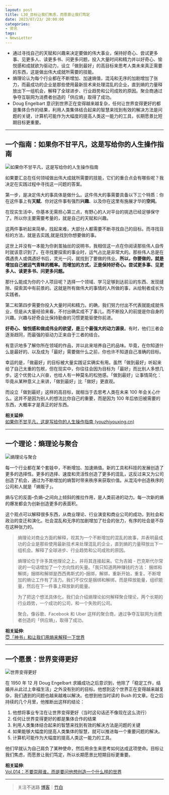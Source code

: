 ```yaml
---
layout: post
title: L30_目标让我们焦虑，而愿景让我们笃定
date: 2023/07/23/ 20:00:00
categories:
- 资讯
tags:
- NewsLetter
---
```


- 通过寻找自己的天赋和兴趣来决定要做的伟大事业，保持好奇心、尝试更多事、见更多人、读更多书、问更多问题，投入大量时间和精力并以好奇心、愉悦感和成就欲为驱动力，设立「做到最好」的高目标来思考人类未来真正需要的东西，这是做出伟大成就所需要的技能。
- 熵理论认为每个行业都在不断增加、加速熵值，混沌和无序的加剧增加了张力，而最成功的企业是那些使用最新技术来处理混乱的企业，直到熵的力量释放出下一组机会，解释了全球进步、行业趋势和公司成败的原因。聚合商通过争夺互联网为消费者创造的「供应熵」取得了成功。
- Doug Engelbart 意识到世界正在变得越来越复杂，任何让世界变得更好的都是集体合作的结果，利用人类集体结合起来的智慧来找到有效的解决方法是问题的关键，计算机可能作为大幅度的提高人类这一能力的工具，长期愿景比短期目标更重要。

---

## 一个指南：如果你不甘平凡，这是写给你的人生操作指南

![如果你不甘平凡，这是写给你的人生操作指南](https://pics.naaln.com/blog/2023-07-23-096651.png-basicBlog)

如果要汇总在任何领域做出伟大成就所需要的技能，它们的重合点会有哪些呢？我决定在实践过程中寻找这一问题的答案。

第一步，是决定伟大的事具体是做什么。这件伟大的事需要具备以下三个特质：你在这件事上有**天赋**、你对这件事有强烈**兴趣**、以及你在这里有施展才华的**空间**。

在现实生活中，你基本无需担心第三点，有野心的人对平台的挑选已经足够保守了。所以你主要需要考量的，就是自己的天赋和兴趣。

这两件事听起来简单，找起来难，大部分人都需要不断寻找自己的目标。而寻找目标的方法，就是去实践,就是找到你想要做的事。

这世上并没有一本能为你剥茧抽丝的说明书，我相信这一点在你阅读那些伟人自传时就该意识到了。在寻找要探索的事业时，运气占比是非常大的。那些伟人总是在偶遇贵人或偶遇好书后，灵光一闪，就找到了要做的伟业。**所以，你要做的，就是增加自己被运气青睐的概率。而增加的方式，正是保持好奇心。尝试更多事、见更多人、读更多书、问更多问题。**

那什么能成为你的个人项目呢？选择一个领域、学习足够到达前沿的东西、发现缝隙、探索其中有前景的。这就是所有做伟大的事情的人所做的事，从绘制者成长为实践者。

第二和第四步需要你投入大量时间和精力。的确，我们努力付出不代表就能成就伟业，但是从大量经验来看，不付出确实成不了事儿。而不断投入的前提是你自身的兴趣。兴趣与好奇会比保持勤奋的习惯更能驱使你前进。

**好奇心、愉悦感和做成伟业的欲望，是三个最强大的动力源泉**。有时，他们三者会逐渐趋同，而最强的驱动力正来自于三者的结合。

有意识地多了解你所在领域的作品，并以此来培养自己的品味。毕竟，在你知道什么是最好的、以及成为「最好」需要做什么之前，你也许不知道自己准确的目标。

幸运的是，「做最好」的目标被大量实践证实确实有用。虽然「做到最好」听起来给了自己太重的包袱，但在现实中，你往往会因为目标为「最好」而比别人多想几步。这个优势让人兴奋，也给人有一种莫名的松弛感。「做到最好」让事情简化：毕竟从某种意义上来讲，「做到最好」比「做好」更直观。

而设立「做到最好」这样的高目标，就相当于去思考人类在未来 100 年会关心什么。这并不是因为别人的想法比你自己的重要，而是因为 100 年后依旧被需要的东西，大概率才是真正的好东西。

**相关延伸**:  
[如果你不甘平凡，这是写给你的人生操作指南 (youzhiyouxing.cn)](https://youzhiyouxing.cn/materials/1483)

---

## 一个理论：熵理论与聚合

![熵理论与聚合](https://pics.naaln.com/blog/2023-07-23-dbf4b6.jpeg-basicBlog)

每一个行业都在某个套娃中，不断增加、加速熵值。新的工具和科技的发展创造了更多的选择性。更多的选择、速度和灵活性创造了更多的混乱，这反过来又为公司创造了机会，通过为不断增加的熵暂时带来秩序来获取价值。从混沌中创造秩序的公司和人就是「熵贩子」。

熵与它的反面–负熵–之间向上倾斜的推拉作用，是人类前进的动力。每一次新的熵的爆发都会为创新创造更多的表面积。

这个观点可以解释很多东西，从商业理论、行业演变和商业公司的成功，到社会和政治的变迁和演化。社会混乱和无序的加剧增加了社会的张力，有序的社会是不存在这种张力的。

> 熵理论对商业方面的解释，视其为一个不断增加的混乱的故事，并表明最成功的企业是那些使用最新技术来处理混乱的企业，直到熵的力量释放出下一组机会。解释了全球进步、行业趋势和公司成败的原因。
>
> 熵理论位于许多其他理论之上，并将其连接起来。它为吉姆 - 巴克斯代尔常说的一句话增加了一个方向性的矢量。「我只知道两种赚钱的方法： 捆绑和解绑」捆绑和解绑是西西弗斯式的–捆绑，解绑，重新开始，重复。不断增加的熵让工作有了活力。我们不仅仅是捆绑和解绑，而是释放能量，组织能量，然后在下一件事上释放新的能量。
>
> 为了把这个想法具体化，我们会介绍熵理论如何解释聚合理论，两个长期的行业趋势，一个成功的公司，和一个失败的公司。
>
> 聚合。像谷歌、Facebook 和 Uber 这样的聚合商，通过争夺互联网为消费者创造的「供应熵」，取得了成功。

**相关延伸**:  
[😇「神书」和让我们用熵来解释一下世界](https://rizime.substack.com/p/95a)

---

## 一个愿景：世界变得更好

![世界变得更好](https://pics.naaln.com/blog/2023-07-23-fc1da9.jpg-basicBlog)

在 1950 年 12 月 Doug Engelbart 求婚成功之后意识到，他除了「稳定工作，结婚并从此过上幸福生活」之外没有别的的目标。他想到这个世界正在变得越来越复杂，我们遇到的问题也越来越难以解决。也想到他当时读的 Bush 的文章。在之后持续的几个月里，他推断出这样的结论：

1. 他想将事业专注在让世界变得更好（当时这句话还不像现在这么流行）
2. 任何让世界变得更好的都是集体合作的结果
3. 利用人类集体结合起来的智慧来找到有效的解决方法是问题的关键
4. 如果能够大幅度的提高人类集体的智慧，就可以推进每一个重要问题的解决。
5. 计算机可能作为大幅度的提高人类这一能力的工具。

他们早就认为自己肩负了某种使命，然后用余生来思考如何达成这项使命。目标让我们焦虑，而愿景让我们笃定，所以长期愿景比短期目标更重要。

**相关延伸**:  
[Vol.014：不要崇拜谁，而是要问他想创造一个什么样的世界](https://xiaobot.net/post/93af76ac-bfae-44e5-a7f5-4a096039f994)

---

> 关注不迷路 [博客](https://blog.naaln.com/)｜[竹白](https://space.zhubai.love/)

